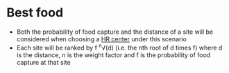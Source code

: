 # Best food #

  * Both the probability of food capture and the distance of a site will be considered when choosing a [HR center](HomeRangeCenter.md) under this scenario
  * Each site will be ranked by f <sup>n</sup>√(d) (i.e. the nth root of d times f) where d is the distance, n is the weight factor and f is the probability of food capture at that site